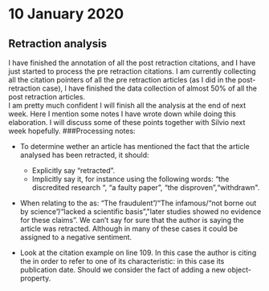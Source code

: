 # 10 January 2020
## Retraction analysis
I have finished the annotation of all the post retraction citations, and I have just started to process the pre retraction citations. I am currently collecting all the citation pointers of all the pre retraction articles (as I did in the post-retraction case), I have finished the data collection of almost 50% of all the post retraction articles.  
I am pretty much confident I will finish all the analysis at the end of next week. Here I mention some notes I have wrote down while doing this elaboration. I will discuss some of these points together with Silvio next week hopefully.
###Processing notes:

* To determine wether an article has mentioned the fact that the article analysed has been retracted, it should:
	* Explicitly say “retracted”. 
	* Implicitly say it, for instance using the following words: “the	discredited research “, “a faulty paper”, “the disproven”,“withdrawn".
	
* When relating to the <PAPER> as: “The fraudulent”/“The infamous/“not borne out by science”/“lacked a scientific basis”,"later studies showed no evidence for these claims”. We can’t say for sure that the author is saying the article was retracted. Although in many of these cases it could be assigned to a negative sentiment.

* Look at the citation example on line 109. In this case the author is citing the <PAPER> in order to refer to one of its characteristic: in this case its publication date. Should we consider the fact of adding a new object-property.   

 